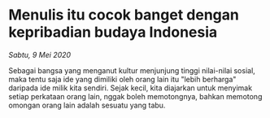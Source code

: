 # Menulis itu cocok banget dengan kepribadian budaya Indonesia

_Sabtu, 9 Mei 2020_

Sebagai bangsa yang menganut kultur menjunjung tinggi nilai-nilai sosial, maka tentu saja ide yang dimiliki oleh orang lain itu "lebih berharga" daripada ide milik kita sendiri. Sejak kecil, kita diajarkan untuk menyimak setiap perkataan orang lain, nggak boleh memotongnya, bahkan memotong omongan orang lain adalah sesuatu yang tabu.